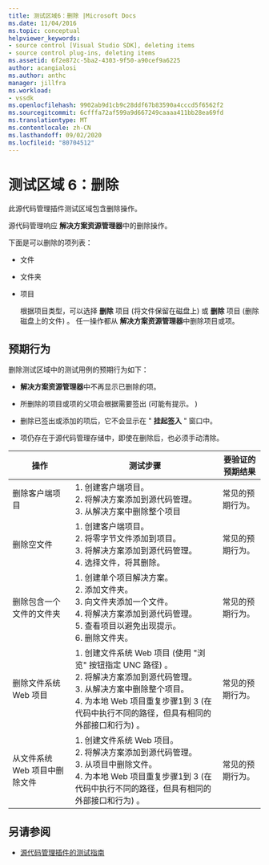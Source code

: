 ```yaml
---
title: 测试区域6：删除 |Microsoft Docs
ms.date: 11/04/2016
ms.topic: conceptual
helpviewer_keywords:
- source control [Visual Studio SDK], deleting items
- source control plug-ins, deleting items
ms.assetid: 6f2e872c-5ba2-4303-9f50-a90cef9a6225
author: acangialosi
ms.author: anthc
manager: jillfra
ms.workload:
- vssdk
ms.openlocfilehash: 9902ab9d1cb9c28ddf67b83590a4cccd5f6562f2
ms.sourcegitcommit: 6cfffa72af599a9d667249caaaa411bb28ea69fd
ms.translationtype: MT
ms.contentlocale: zh-CN
ms.lasthandoff: 09/02/2020
ms.locfileid: "80704512"
---
```

# <a name="test-area-6-delete"></a>测试区域 6：删除
此源代码管理插件测试区域包含删除操作。

 源代码管理响应 **解决方案资源管理器**中的删除操作。

 下面是可以删除的项列表：

- 文件

- 文件夹

- 项目

  根据项目类型，可以选择 **删除** 项目 (将文件保留在磁盘上) 或 **删除** 项目 (删除磁盘上的文件) 。 任一操作都从 **解决方案资源管理器**中删除项目或项。

## <a name="expected-behavior"></a>预期行为
 删除测试区域中的测试用例的预期行为如下：

- **解决方案资源管理器**中不再显示已删除的项。

- 所删除的项目或项的父项会根据需要签出 (可能有提示。 ) 

- 删除已签出或添加的项后，它不会显示在 " **挂起签入** " 窗口中。

- 项仍存在于源代码管理存储中，即使在删除后，也必须手动清除。

|操作|测试步骤|要验证的预期结果|
|------------|----------------|--------------------------------|
|删除客户端项目|1. 创建客户端项目。<br />2. 将解决方案添加到源代码管理。<br />3. 从解决方案中删除整个项目|常见的预期行为。|
|删除空文件|1. 创建客户端项目。<br />2. 将零字节文件添加到项目。<br />3. 将解决方案添加到源代码管理。<br />4. 选择文件，将其删除。|常见的预期行为。|
|删除包含一个文件的文件夹|1. 创建单个项目解决方案。<br />2. 添加文件夹。<br />3. 向文件夹添加一个文件。<br />4. 将解决方案添加到源代码管理。<br />5. 查看项目以避免出现提示。<br />6. 删除文件夹。|常见的预期行为。|
|删除文件系统 Web 项目|1. 创建文件系统 Web 项目 (使用 "浏览" 按钮指定 UNC 路径) 。<br />2. 将解决方案添加到源代码管理。<br />3. 从解决方案中删除整个项目。<br />4. 为本地 Web 项目重复步骤1到 3 (在代码中执行不同的路径，但具有相同的外部接口和行为) 。|常见的预期行为。|
|从文件系统 Web 项目中删除文件|1. 创建文件系统 Web 项目。<br />2. 将解决方案添加到源代码管理。<br />3. 从项目中删除文件。<br />4. 为本地 Web 项目重复步骤1到 3 (在代码中执行不同的路径，但具有相同的外部接口和行为) 。|常见的预期行为。|

## <a name="see-also"></a>另请参阅
- [源代码管理插件的测试指南](../../extensibility/internals/test-guide-for-source-control-plug-ins.md)

